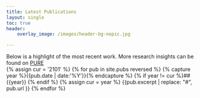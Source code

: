 ```yaml
---
title: Latest Publications
layout: single
toc: true
header:
    overlay_image: /images/header-bg-nopic.jpg

---
```

Below is a highlight of the most recent work. More research insights can be found on [PURE](https://research.tudelft.nl/en/persons/ms-pera)   
{% assign cur = '2101' %}
{% for pub in site.pubs reversed %}
{% capture year %}{{pub.date | date:'%Y'}}{% endcapture %}
{% if year != cur %}## {{year}} {% endif %}
{% assign cur = year %}
{{pub.excerpt | replace: "#", pub.url }}
{% endfor %}
